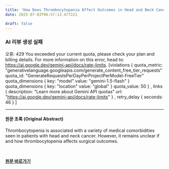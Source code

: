 ```yaml
---
title: 'How Does Thrombocytopenia Affect Outcomes in Head and Neck Cancer Surgery with Free Flap Reconstruction?'
date: 2025-07-03T06:57:13.477221

draft: false
---
```


### AI 리뷰 생성 실패
오류: 429 You exceeded your current quota, please check your plan and billing details. For more information on this error, head to: https://ai.google.dev/gemini-api/docs/rate-limits. [violations {
  quota_metric: "generativelanguage.googleapis.com/generate_content_free_tier_requests"
  quota_id: "GenerateRequestsPerDayPerProjectPerModel-FreeTier"
  quota_dimensions {
    key: "model"
    value: "gemini-1.5-flash"
  }
  quota_dimensions {
    key: "location"
    value: "global"
  }
  quota_value: 50
}
, links {
  description: "Learn more about Gemini API quotas"
  url: "https://ai.google.dev/gemini-api/docs/rate-limits"
}
, retry_delay {
  seconds: 46
}
]

---

#### 원문 초록 (Original Abstract)
Thrombocytopenia is associated with a variety of medical comorbidities seen in patients with head and neck cancer. However, it remains unclear if and how thrombocytopenia affects surgical outcomes.

<br>

**[원문 바로가기](https://www.joms.org/article/S0278-2391(25)00593-2/fulltext?rss=yes)**
